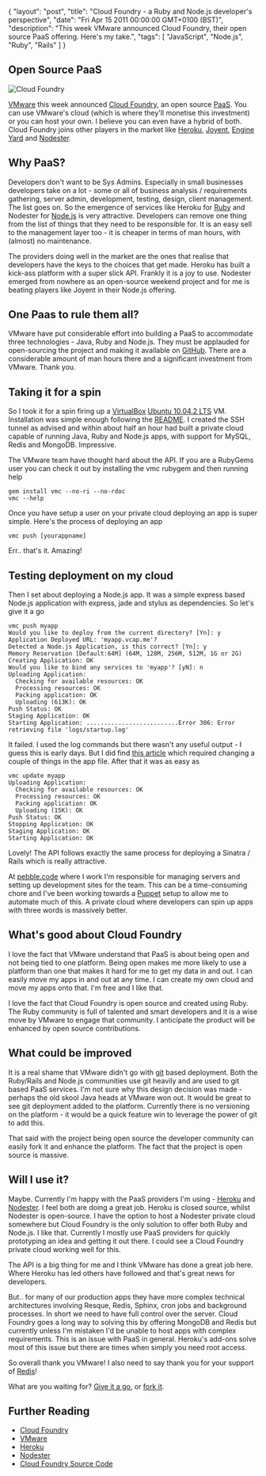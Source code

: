 {
  "layout": "post",
  "title": "Cloud Foundry - a Ruby and Node.js developer's perspective",
  "date": "Fri Apr 15 2011 00:00:00 GMT+0100 (BST)",
  "description": "This week VMware announced Cloud Foundry, their open source PaaS offering. Here's my take.",
  "tags": [
    "JavaScript",
    "Node.js",
    "Ruby",
    "Rails"
  ]
}

## Open Source PaaS

![Cloud Foundry][17]

[VMware][1] this week announced [Cloud Foundry][2], an open source [PaaS][3]. You can use VMware's cloud (which is where they'll monetise this investment) or you can host your own. I believe you can even have a hybrid of both. Cloud Foundry joins other players in the market like [Heroku][4], [Joyent][5], [Engine Yard][6] and [Nodester][7].

## Why PaaS?

Developers don't want to be Sys Admins. Especially in small businesses developers take on a lot - some or all of business analysis / requirements gathering, server admin, development, testing, design, client management. The list goes on. So the emergence of services like Heroku for [Ruby][18] and Nodester for [Node.js][19] is very attractive. Developers can remove one thing from the list of things that they need to be responsible for. It is an easy sell to the management layer too - it is cheaper in terms of man hours, with (almost) no maintenance. 

The providers doing well in the market are the ones that realise that developers have the keys to the choices that get made. Heroku has built a kick-ass platform with a super slick API. Frankly it is a joy to use. Nodester emerged from nowhere as an open-source weekend project and for me is beating players like Joyent in their Node.js offering. 

## One Paas to rule them all?

VMware have put considerable effort into building a PaaS to accommodate three technologies - Java, Ruby and Node.js. They must be applauded for open-sourcing the project and making it available on [GitHub][8]. There are a considerable amount of man hours there and a significant investment from VMware. Thank you. 

## Taking it for a spin

So I took it for a spin firing up a [VirtualBox][9] [Ubuntu 10.04.2 LTS][10] VM. Installation was simple enough following the [README][11].  I created the SSH tunnel as advised and within about half an hour had built a private cloud capable of running Java, Ruby and Node.js apps, with support for MySQL, Redis and MongoDB. Impressive. 

The VMware team have thought hard about the API. If you are a RubyGems user you can check it out by installing the vmc rubygem and then running help

    gem install vmc --no-ri --no-rdoc
    vmc --help

Once you have setup a user on your private cloud deploying an app is super simple. Here's the process of deploying an app

    vmc push [yourappname]

Err.. that's it. Amazing!

## Testing deployment on my cloud

Then I set about deploying a Node.js app. It was a simple express based Node.js application with express, jade and stylus as dependencies. So let's give it a go

    vmc push myapp
    Would you like to deploy from the current directory? [Yn]: y
    Application Deployed URL: 'myapp.vcap.me'? 
    Detected a Node.js Application, is this correct? [Yn]: y
    Memory Reservation [Default:64M] (64M, 128M, 256M, 512M, 1G or 2G) 
    Creating Application: OK
    Would you like to bind any services to 'myapp'? [yN]: n
    Uploading Application:
      Checking for available resources: OK
      Processing resources: OK
      Packing application: OK
      Uploading (613K): OK   
    Push Status: OK
    Staging Application: OK                                                         
    Starting Application: ..........................Error 306: Error retrieving file 'logs/startup.log'

It failed. I used the log commands but there wasn't any useful output - I guess this is early days. But I did find [this article][16] which required changing a couple of things in the app file. After that it was as easy as 

    vmc update myapp
    Uploading Application:
      Checking for available resources: OK
      Processing resources: OK
      Packing application: OK
      Uploading (15K): OK   
    Push Status: OK
    Stopping Application: OK
    Staging Application: OK                                                         
    Starting Application: OK 

Lovely! The API follows exactly the same process for deploying a Sinatra / Rails which is really attractive. 

At [pebble.code][12] where I work I'm responsible for managing servers and setting up development sites for the team. This can be a time-consuming chore and I've been working towards a [Puppet][13] setup to allow me to automate much of this. A private cloud where developers can spin up apps with three words is massively better. 

## What's good about Cloud Foundry

I love the fact that VMware understand that PaaS is about being open and not being tied to one platform. Being open makes me more likely to use a platform than one that makes it hard for me to get my data in and out. I can easily move my apps in and out at any time. I can create my own cloud and move my apps onto that. I'm free and I like that. 

I love the fact that Cloud Foundry is open source and created using Ruby. The Ruby community is full of talented and smart developers and it is a wise move by VMware to engage that community. I anticipate the product will be enhanced by open source contributions. 

## What could be improved

It is a real shame that VMware didn't go with [git][14] based deployment. Both the Ruby/Rails and Node.js communities use git heavily and are used to git based PaaS services. I'm not sure why this design decision was made - perhaps the old skool Java heads at VMware won out. It would be great to see git deployment added to the platform. Currently there is no versioning on the platform - it would be a quick feature win to leverage the power of git to add this. 

That said with the project being open source the developer community can easily fork it and enhance the platform. The fact that the project is open source is massive.

## Will I use it?

Maybe. Currently I'm happy with the PaaS providers I'm using - [Heroku][4] and [Nodester][7]. I feel both are doing a great job. Heroku is closed source, whilst Nodester is open-source. I have the option to host a Nodester private cloud somewhere but Cloud Foundry is the only solution to offer both Ruby and Node.js. I like that. Currently I mostly use PaaS providers for quickly prototyping an idea and getting it out there. I could see a Cloud Foundry private cloud working well for this. 

The API is a big thing for me and I think VMware has done a great job here. Where Heroku has led others have followed and that's great news for developers. 

But.. for many of our production apps they have more complex technical architectures involving Resque, Redis, Sphinx, cron jobs and background processes. In short we need to have full control over the server. Cloud Foundry goes a long way to solving this by offering MongoDB and Redis but currently unless I'm mistaken I'd be unable to host apps with complex requirements. This is an issue with PaaS in general. Heroku's add-ons solve most of this issue but there are times when simply you need root access. 

So overall thank you VMware! I also need to say thank you for your support of [Redis][15]!

What are you waiting for? [Give it a go][2], or [fork it][8]. 

## Further Reading

* [Cloud Foundry][2]
* [VMware][1]
* [Heroku][4]
* [Nodester][7]
* [Cloud Foundry Source Code][8]

[1]: http://www.vmware.com/
[2]: http://cloudfoundry.com/
[3]: http://en.wikipedia.org/wiki/Platform_as_a_service
[4]: http://heroku.com/
[5]: http://www.joyent.com/
[6]: http://www.engineyard.com/
[7]: http://nodester.com/
[8]: https://github.com/cloudfoundry
[9]: http://www.virtualbox.org/
[10]: http://releases.ubuntu.com/lucid/
[11]: https://github.com/cloudfoundry/vcap/blob/master/README
[12]: http://pebblecode.com
[13]: http://puppetlabs.com/
[14]: http://git-scm.com/
[15]: http://redis.io/
[16]: http://support.cloudfoundry.com/entries/505133-deploying-a-node-js-app-with-npm-dependencies
[17]: http://shapeshed.com/images/articles/cloud_foundry.jpg
[18]: http://www.ruby-lang.org/en/
[19]: http://nodejs.org/
